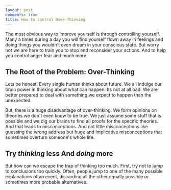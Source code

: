 ```yaml
---
layout: post
comments: true
title: How to control Over-Thinking
---
```


The most obvious way to improve yourself is through controlling yourself. Many a times during a day you will find yourself flown away in feelings and doing things you wouldn't even dream in your conscious state. But worry not we are here to train you to stop and reconsider your actions. And to help you control anger fear and much more.

## The Root of the Problem: Over-Thinking

Lets be honest. Every single human thinks about future. We all indulge our brain power in thinking about what can happen. Its not at all bad. We are better prepared to deal with something we expect to happen than the unexpected.

But, there is a huge disadvantage of over-thinking. We form opinions on theories we don't even know to be true. We just assume some stuff that is possible and we dig our brains to find all proofs for the specific theories. And that leads to misconceptions. And not little misconceptions like guessing the wrong address but huge and implicative misconceptions that sometimes overturn someone's whole life.

## Try _thinking_ less And _doing_ more

But how can we escape the trap of thinking too much. First, try not to jump to conclusions too quickly. Often, people jump to one of the many possible explanations of an event, discarding all the other equally possible or sometimes more probable alternatives.
